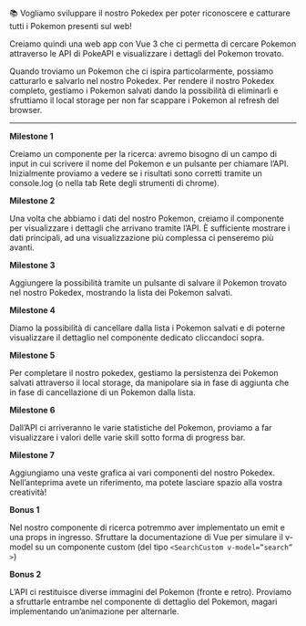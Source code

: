 <aside>
📚 Vogliamo sviluppare il nostro Pokedex per poter riconoscere e catturare tutti i Pokemon presenti sul web!

Creiamo quindi una web app con Vue 3 che ci permetta di cercare Pokemon attraverso le API di PokeAPI e visualizzare i dettagli del Pokemon trovato.

Quando troviamo un Pokemon che ci ispira particolarmente, possiamo catturarlo e salvarlo nel nostro Pokedex.
Per rendere il nostro Pokedex completo, gestiamo i Pokemon salvati dando la possibilità di eliminarli e sfruttiamo il local storage per non far scappare i Pokemon al refresh del browser.
****

**Milestone 1**

Creiamo un componente per la ricerca: avremo bisogno di un campo di input in cui scrivere il nome del Pokemon e un pulsante per chiamare l’API. Inizialmente proviamo a vedere se i risultati sono corretti tramite un console.log (o nella tab Rete degli strumenti di chrome).

**Milestone 2**

Una volta che abbiamo i dati del nostro Pokemon, creiamo il componente per visualizzare i dettagli che arrivano tramite l’API. È sufficiente mostrare i dati principali, ad una visualizzazione più complessa ci penseremo più avanti.

**Milestone 3**

Aggiungere la possibilità tramite un pulsante di salvare il Pokemon trovato nel nostro Pokedex, mostrando la lista dei Pokemon salvati.

**Milestone 4**

Diamo la possibilità di cancellare dalla lista i Pokemon salvati e di poterne visualizzare il dettaglio nel componente dedicato cliccandoci sopra.

**Milestone 5**

Per completare il nostro pokedex, gestiamo la persistenza dei Pokemon salvati attraverso il local storage, da manipolare sia in fase di aggiunta che in fase di cancellazione di un Pokemon dalla lista.

**Milestone 6**

Dall’API ci arriveranno le varie statistiche del Pokemon, proviamo a far visualizzare i valori delle varie skill sotto forma di progress bar.

**Milestone 7**

Aggiungiamo una veste grafica ai vari componenti del nostro Pokedex. Nell’anteprima avete un riferimento, ma potete lasciare spazio alla vostra creatività!

**Bonus 1**

Nel nostro componente di ricerca potremmo aver implementato un emit e una props in ingresso. Sfruttare la documentazione di Vue per simulare il v-model su un componente custom (del tipo `<SearchCustom v-model=”search” >`)

**Bonus 2**

L’API ci restituisce diverse immagini del Pokemon (fronte e retro). Proviamo a sfruttarle entrambe nel componente di dettaglio del Pokemon, magari implementando un’animazione per alternarle.

</aside>